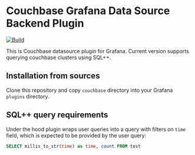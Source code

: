 # Couchbase Grafana Data Source Backend Plugin

[![Build](https://github.com/grafana/grafana-starter-datasource-backend/workflows/CI/badge.svg)](https://github.com/grafana/grafana-datasource-backend/actions?query=workflow%3A%22CI%22)

This is Couchbase datasource plugin for Grafana.
Current version supports querying couchbase clusters using SQL++.

## Installation from sources
Clone this repository and copy `couchbase` directory into your Grafana `plugins` directory.

## SQL++ query requirements
Under the hood plugin wraps user queries into a query with filters on `time` field, which is expected to be provided by the user query:
```sql
SELECT millis_to_str(time) as time, count FROM test
```

